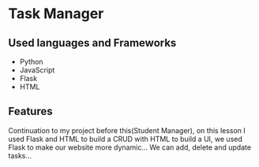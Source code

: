 # Task Manager

## Used languages and Frameworks
<ul>
  <li>
    Python
  </li>
  <li>
    JavaScript
  </li>
  <li>
    Flask
  </li>
  <li>
    HTML
  </li>
</ul>

## Features
Continuation to my project before this(Student Manager), on this lesson I used Flask and HTML to build a CRUD with HTML to build a UI, we used Flask to make our website more dynamic... We can add, delete and update tasks...
